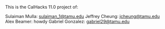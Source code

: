 This is the CalHacks 11.0 project of:

Sulaiman Mulla: sulaiman_1@tamu.edu
Jeffrey Cheung: jcheung@tamu.edu
Alex Beamer: howdy
Gabriel Gonzalez: gabriel29@tamu.edu

